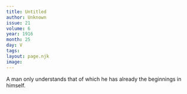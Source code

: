 ```yaml
---
title: Untitled
author: Unknown
issue: 21
volume: 6
year: 1916
month: 25
day: V
tags:
layout: page.njk
image:
---
```

A man only understands that of which he has already the beginnings in himself. 




